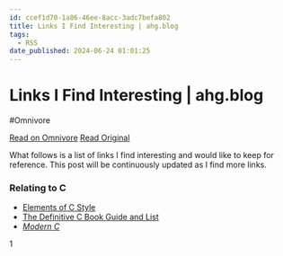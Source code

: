 ```yaml
---
id: ccef1d70-1a86-46ee-8acc-3adc7befa802
title: Links I Find Interesting | ahg.blog
tags:
  - RSS
date_published: 2024-06-24 01:01:25
---
```


# Links I Find Interesting | ahg.blog
#Omnivore

[Read on Omnivore](https://omnivore.app/me/links-i-find-interesting-ahg-blog-19049839cd4)
[Read Original](https://ahg.bearblog.dev/links-i-find-interesting/)



What follows is a list of links I find interesting and would like to keep for reference. This post will be continuously updated as I find more links.

### Relating to C

* [Elements of C Style](https:&#x2F;&#x2F;www.teamten.com&#x2F;lawrence&#x2F;style&#x2F;)
* [The Definitive C Book Guide and List](https:&#x2F;&#x2F;stackoverflow.com&#x2F;questions&#x2F;562303&#x2F;the-definitive-c-book-guide-and-list&#x2F;562377#562377)
* [_Modern C_](https:&#x2F;&#x2F;inria.hal.science&#x2F;hal-02383654&#x2F;file&#x2F;ModernC.pdf)

1 